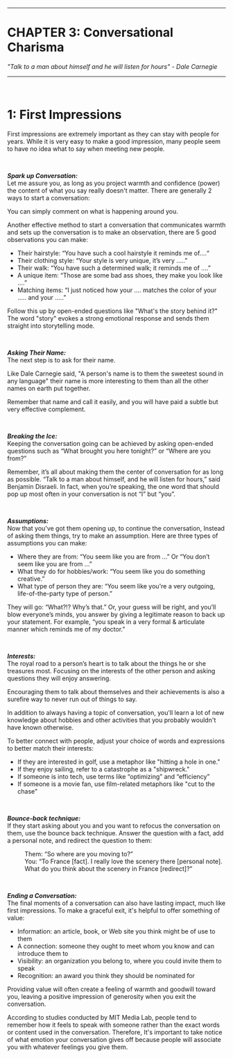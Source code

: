 ___

# CHAPTER 3: Conversational Charisma

_"Talk to a man about himself and he will listen for hours" - Dale Carnegie_
___


&nbsp;


# 1: First Impressions

First impressions are extremely important as they can stay with people for years. While it is very easy to make a good impression, many people seem to have no idea what to say when meeting new people.


&nbsp;


___Spark up Conversation:___  
Let me assure you, as long as you project warmth and confidence (power) the content of what you say really doesn't matter. There are generally 2 ways to start a conversation:

You can simply comment on what is happening around you.

Another effective method to start a conversation that communicates warmth and sets up the conversation is to make an observation, there are 5 good observations you can make:

* Their hairstyle: “You have such a cool hairstyle it reminds me of….“
* Their clothing style: “Your style is very unique, it’s very …..”
* Their walk: “You have such a determined walk; it reminds me of ….”
* A unique item: “Those are some bad ass shoes, they make you look like ….”
* Matching items: “I just noticed how your …. matches the color of your ….. and your …..”

Follow this up by open-ended questions like "What's the story behind it?" The word "story" evokes a strong emotional response and sends them straight into storytelling mode.


&nbsp;


___Asking Their Name:___  
The next step is to ask for their name.

Like Dale Carnegie said, "A person's name is to them the sweetest sound in any language" their name is more interesting to them than all the other names on earth put together.

Remember that name and call it easily, and you will have paid a subtle but very effective complement.


&nbsp;


___Breaking the Ice:___  
Keeping the conversation going can be achieved by asking open-ended questions such as “What brought you here tonight?” or “Where are you from?”

Remember, it’s all about making them the center of conversation for as long as possible. “Talk to a man about himself, and he will listen for hours,” said Benjamin Disraeli. In fact, when you’re speaking, the one word that should pop up most often in your conversation is not “I” but “you”.


&nbsp;


___Assumptions:___  
Now that you’ve got them opening up, to continue the conversation, Instead of asking them things, try to make an assumption. Here are three types of assumptions you can make: 

* Where they are from: “You seem like you are from …” Or “You don’t seem like you are from ...”
* What they do for hobbies/work: “You seem like you do something creative.”
* What type of person they are: “You seem like you're a very outgoing, life-of-the-party type of person.”

They will go: “What?!? Why’s that.” Or, your guess will be right, and you’ll blow everyone’s minds, you answer by giving a legitimate reason to back up your statement. For example, “you speak in a very formal & articulate manner which reminds me of my doctor.”


&nbsp;


___Interests:___  
The royal road to a person’s heart is to talk about the things he or she treasures most. Focusing on the interests of the other person and asking questions they will enjoy answering. 

Encouraging them to talk about themselves and their achievements is also a surefire way to never run out of things to say. 

In addition to always having a topic of conversation, you'll learn a lot of new knowledge about hobbies and other activities that you probably wouldn't have known otherwise. 

To better connect with people, adjust your choice of words and expressions to better match their interests:

* If they are interested in golf, use a metaphor like "hitting a hole in one." 
* If they enjoy sailing, refer to a catastrophe as a "shipwreck."
* If someone is into tech, use terms like “optimizing” and “efficiency”
* If someone is a movie fan, use film-related metaphors like "cut to the chase"


&nbsp;


___Bounce-back technique:___  
If they start asking about you and you want to refocus the conversation on them, use the bounce back technique. Answer the question with a fact, add a personal note, and redirect the question to them:

<dl>
 <dd>
  Them: “So where are you moving to?”
 </dd>

 <dd>
  You: “To France [fact]. I really love the scenery there [personal note]. What do you think about the scenery in France [redirect]?”
 </dd>
</dl>


&nbsp;


___Ending a Conversation:___  
The final moments of a conversation can also have lasting impact, much like first impressions. To make a graceful exit, it's helpful to offer something of value:
 
* Information: an article, book, or Web site you think might be of use to them
* A connection: someone they ought to meet whom you know and can introduce them to
* Visibility: an organization you belong to, where you could invite them to speak
* Recognition: an award you think they should be nominated for

Providing value will often create a feeling of warmth and goodwill toward you, leaving a positive impression of generosity when you exit the conversation.

According to studies conducted by MIT Media Lab, people tend to remember how it feels to speak with someone rather than the exact words or content used in the conversation. Therefore, It's important to take notice of what emotion your conversation gives off because people will associate you with whatever feelings you give them.


&nbsp;

